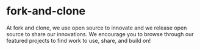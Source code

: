 # fork-and-clone
At fork and clone, we use open source to innovate and we release open source to share our innovations. We encourage you to browse through our featured projects to find work to use, share, and build on!

